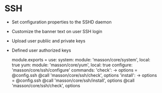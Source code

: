
# SSH

* Set configuration properties to the SSHD daemon
* Customize the banner text on user SSH login
* Upload user publiic and private keys
* Defined user authorized keys

    module.exports =
      use:
        system: module: 'masson/core/system', local: true
        yum: module: 'masson/core/yum', local: true
      configure:
        'masson/core/ssh/configure'
      commands:
        'check': ->
          options = @config.ssh
          @call 'masson/core/ssh/check', options
        'install': ->
          options = @config.ssh
          @call 'masson/core/ssh/install', options
          @call 'masson/core/ssh/check', options
